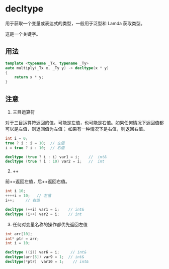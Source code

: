 # decltype

用于获取一个变量或表达式的类型，一般用于泛型和 Lamda 获取类型。

这是一个关键字。

## 用法

```c++
template <typename _Tx, typename _Ty>
auto multiply(_Tx x, _Ty y) -> decltype(x * y)
{
    return x * y;
}
```


## 注意

1. 三目运算符

对于三目运算符返回的值，可能是左值，也可能是右值。如果任何情况下返回值都可以是左值，则返回值为左值；
如果有一种情况下是右值，则返回右值。

```c++
int i = 0;
true ? i : i = 10;  // 左值
i = true ? i : 10;  // 右值

decltype (true ? i : i) var1 = i;    //  int&  
decltype (true ? i : 10) var2 = i;   //  int
```

2. ++

前++返回左值，后++返回右值。

```c++
int i 10;
++++i = 10;   // 左值
i++;     // 右值

decltype (++i) var1 = i;    // int&
decltype (i++) var2 = i;    // int 
```

3. 任何对变量名称的操作都优先返回左值

```c++
int arr[10];
int* ptr = arr;
int i = 10;

decltype ((i)) var6 = i;     // int&
decltype(arr[5]) var9 = 1;  // int&
decltype(*ptr)  var10 = 1;    // int& 
```